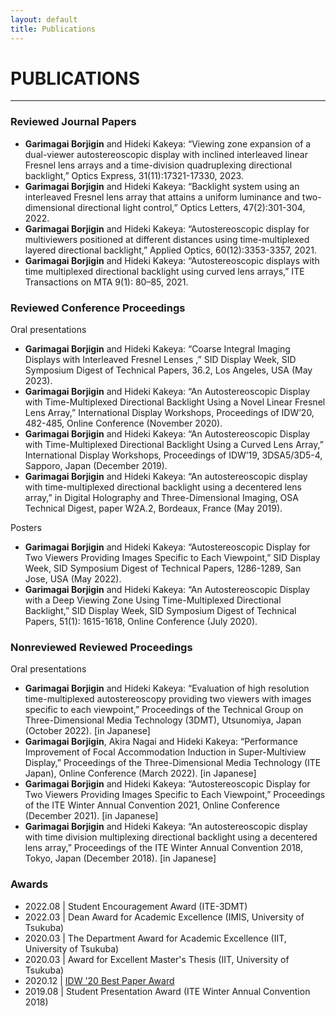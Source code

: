 ```yaml
---
layout: default
title: Publications
---
```


# PUBLICATIONS
---
### Reviewed Journal Papers
- **Garimagai Borjigin** and Hideki Kakeya: “Viewing zone expansion of a dual-viewer autostereoscopic display with inclined interleaved linear Fresnel lens arrays and a time-division quadruplexing directional backlight,” Optics Express, 31(11):17321-17330, 2023.
- **Garimagai Borjigin** and Hideki Kakeya: “Backlight system using an interleaved Fresnel lens array that attains a uniform luminance and two-dimensional directional light control,” Optics Letters, 47(2):301-304, 2022.
- **Garimagai Borjigin** and Hideki Kakeya: “Autostereoscopic display for multiviewers positioned at different distances using time-multiplexed layered directional backlight,” Applied Optics, 60(12):3353-3357, 2021.
- **Garimagai Borjigin** and Hideki Kakeya: “Autostereoscopic displays with time multiplexed directional backlight using curved lens arrays,” ITE Transactions on MTA 9(1): 80–85, 2021.

### Reviewed Conference Proceedings
Oral presentations
- **Garimagai Borjigin** and Hideki Kakeya: “Coarse Integral Imaging Displays with Interleaved Fresnel Lenses ,” SID Display Week, SID Symposium Digest of Technical Papers, 36.2, Los Angeles, USA (May 2023).
- **Garimagai Borjigin** and Hideki Kakeya: “An Autostereoscopic Display with Time-Multiplexed Directional Backlight Using a Novel Linear Fresnel Lens Array,” International Display Workshops, Proceedings of IDW’20, 482-485, Online Conference (November 2020).
- **Garimagai Borjigin** and Hideki Kakeya: “An Autostereoscopic Display with Time-Multiplexed Directional Backlight Using a Curved Lens Array,” International Display Workshops, Proceedings of IDW’19, 3DSA5/3D5-4, Sapporo, Japan (December 2019).
- **Garimagai Borjigin** and Hideki Kakeya: “An autostereoscopic display with time-multiplexed directional backlight using a decentered lens array,” in Digital Holography and Three-Dimensional Imaging, OSA Technical Digest, paper W2A.2, Bordeaux, France (May 2019).

Posters
- **Garimagai Borjigin** and Hideki Kakeya: “Autostereoscopic Display for Two Viewers Providing Images Specific to Each Viewpoint,” SID Display Week, SID Symposium Digest of Technical Papers, 1286-1289, San Jose, USA (May 2022).
- **Garimagai Borjigin** and Hideki Kakeya: “An Autostereoscopic Display with a Deep Viewing Zone Using Time-Multiplexed Directional Backlight,” SID Display Week, SID Symposium Digest of Technical Papers, 51(1): 1615-1618, Online Conference (July 2020).

### Nonreviewed Reviewed Proceedings
Oral presentations
- **Garimagai Borjigin** and Hideki Kakeya: “Evaluation of high resolution time-multiplexed autostereoscopy providing two viewers with images specific to each viewpoint,” Proceedings of the Technical Group on Three-Dimensional Media Technology (3DMT), Utsunomiya, Japan (October 2022). [in Japanese]
- **Garimagai Borjigin**, Akira Nagai and Hideki Kakeya: “Performance Improvement of Focal Accommodation Induction in Super-Multiview Display,” Proceedings of the Three-Dimensional Media Technology (ITE Japan), Online Conference (March 2022). [in Japanese]
- **Garimagai Borjigin** and Hideki Kakeya: “Autostereoscopic Display for Two Viewers Providing Images Specific to Each Viewpoint,” Proceedings of the ITE Winter Annual Convention 2021, Online Conference (December 2021). [in Japanese]
- **Garimagai Borjigin** and Hideki Kakeya: “An autostereoscopic display with time division multiplexing directional backlight using a decentered lens array,” Proceedings of the ITE Winter Annual Convention 2018, Tokyo, Japan (December 2018). [in Japanese]

### Awards
- 2022.08 \| Student Encouragement Award (ITE-3DMT)
- 2022.03 \| Dean Award for Academic Excellence (IMIS, University of Tsukuba)
- 2020.03 \| The Department Award for Academic Excellence (IIT, University of Tsukuba)
- 2020.03 \| Award for Excellent Master's Thesis (IIT, University of Tsukuba)
- 2020.12 \| [IDW '20 Best Paper Award](https://www.idw.or.jp/award.html)
- 2019.08 \| Student Presentation Award (ITE Winter Annual Convention 2018)
